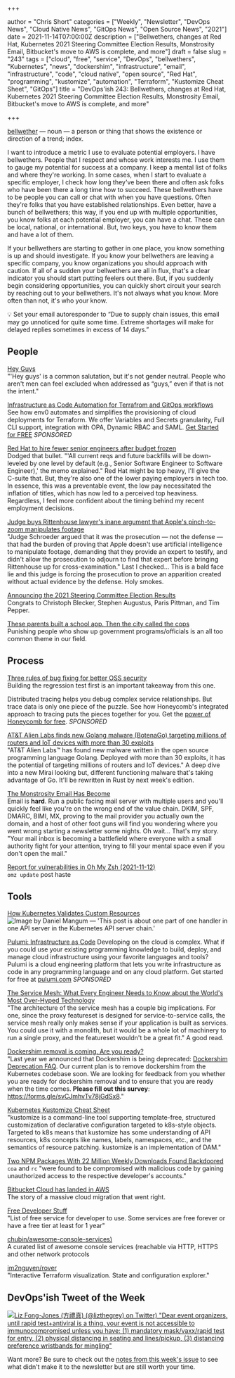 +++

author = "Chris Short"
categories = ["Weekly", "Newsletter", "DevOps News", "Cloud Native News", "GitOps News", "Open Source News", "2021"]
date = 2021-11-14T07:00:00Z
description = ["Bellwethers, changes at Red Hat, Kubernetes 2021 Steering Committee Election Results, Monstrosity Email, Bitbucket's move to AWS is complete, and more"]
draft = false
slug = "243"
tags = ["cloud", "free", "service", "DevOps", "bellwethers", "Kubernetes", "news", "dockershim", "infrastructure", "email", "infrastructure", "code", "cloud native", "open source", "Red Hat", "programming", "kustomize", "automation", "Terraform", "Kustomize Cheat Sheet", "GitOps"]
title = "DevOps'ish 243: Bellwethers, changes at Red Hat, Kubernetes 2021 Steering Committee Election Results, Monstrosity Email, Bitbucket's move to AWS is complete, and more"

+++

[bellwether](https://www.dictionary.com/browse/bellwether) — noun — a person or thing that shows the existence or direction of a trend; index.

I want to introduce a metric I use to evaluate potential employers. I have bellwethers. People that I respect and whose work interests me. I use them to gauge my potential for success at a company. I keep a mental list of folks and where they're working. In some cases, when I start to evaluate a specific employer, I check how long they've been there and often ask folks who have been there a long time how to succeed.
These bellwethers have to be people you can call or chat with when you have questions. Often they're folks that you have established relationships. Even better, have a bunch of bellwethers; this way, if you end up with multiple opportunities, you know folks at each potential employer, you can have a chat. These can be local, national, or international. But, two keys, you have to know them and have a lot of them.

If your bellwethers are starting to gather in one place, you know something is up and should investigate. If you know your bellwethers are leaving a specific company, you know organizations you should approach with caution. If all of a sudden your bellwethers are all in flux, that's a clear indicator you should start putting feelers out there. But, if you suddenly begin considering opportunities, you can quickly short circuit your search by reaching out to your bellwethers. It's not always what you know. More often than not, it's who your know.

💡 Set your email autoresponder to “Due to supply chain issues, this email may go unnoticed for quite some time. Extreme shortages will make for delayed replies sometimes in excess of 14 days.”

## People

[Hey Guys](https://heyguys.cc/)  
"'Hey guys' is a common salutation, but it's not gender neutral. People who aren't men can feel excluded when addressed as “guys,” even if that is not the intent."

[Infrastructure as Code Automation for Terrafrom and GitOps workflows](https://www.env0.com/infrastructure-as-code-automation?utm_campaign=devopsish&utm_source=nativeads&utm_medium=newsletter)  
See how env0 automates and simplifies the provisioning of cloud deployments for Terraform. We offer Variables and Secrets granularity, Full CLI support, integration with OPA, Dynamic RBAC and SAML. [Get Started for FREE](https://www.env0.com/infrastructure-as-code-automation?utm_campaign=devopsish&utm_source=nativeads&utm_medium=newsletter) *SPONSORED*

[Red Hat to hire fewer senior engineers after budget frozen](https://www.theregister.com/2021/11/05/red_hat_jobs/)  
Dodged that bullet. "'All current reqs and future backfills will be down-leveled by one level by default (e.g., Senior Software Engineer to Software Engineer),' the memo explained." Red Hat might be top heavy, I'll give the C-suite that. But, they're also one of the lower paying employers in tech too. In essence, this was a preventable event, the low pay necessitated the inflation of titles, which has now led to a perceived top heaviness. Regardless, I feel more confident about the timing behind my recent employment decisions.

[Judge buys Rittenhouse lawyer's inane argument that Apple's pinch-to-zoom manipulates footage](https://www.theverge.com/2021/11/10/22775580/kyle-rittenhouse-trial-judge-apple-ai-pinch-to-zoom-footage-manipulation-claim)  
"Judge Schroeder argued that it was the prosecution — not the defense — that had the burden of proving that Apple doesn't use artificial intelligence to manipulate footage, demanding that they provide an expert to testify, and didn't allow the prosecution to adjourn to find that expert before bringing Rittenhouse up for cross-examination." Last I checked... This is a bald face lie and this judge is forcing the prosecution to prove an apparition created without actual evidence by the defense. Holy smokes.

[Announcing the 2021 Steering Committee Election Results](https://kubernetes.io/blog/2021/11/08/steering-committee-results-2021/)  
Congrats to Christoph Blecker, Stephen Augustus, Paris Pittman, and Tim Pepper.

[These parents built a school app. Then the city called the cops](https://arstechnica.com/information-technology/2021/11/these-parents-built-a-school-app-then-the-city-called-the-cops/)  
Punishing people who show up government programs/officials is an all too common theme in our field.

## Process

[Three rules of bug fixing for better OSS security](https://github.blog/2021-11-09-three-rules-bug-fixing-better-oss-security/)  
Building the regression test first is an important takeaway from this one.

Distributed tracing helps you debug complex service relationships. But trace data is only one piece of the puzzle. See how Honeycomb's integrated approach to tracing puts the pieces together for you. Get the [power of Honeycomb for free](https://ui.honeycomb.io/signup?&utm_source=devopsish&utm_medium=newsletter&utm_campaign=ad&utm_content=product-signup). *SPONSORED*

[AT&T Alien Labs finds new Golang malware (BotenaGo) targeting millions of routers and IoT devices with more than 30 exploits](https://cybersecurity.att.com/blogs/labs-research/att-alien-labs-finds-new-golang-malwarebotenago-targeting-millions-of-routers-and-iot-devices-with-more-than-30-exploits)  
"AT&T Alien Labs™ has found new malware written in the open source programming language Golang. Deployed with more than 30 exploits, it has the potential of targeting millions of routers and IoT devices." A deep dive into a new Mirai looking but, different functioning malware that's taking advantage of Go. It'll be rewritten in Rust by next week's edition.

[The Monstrosity Email Has Become](https://ploum.net/the-monstrosity-email-has-become/)  
Email is **hard**. Run a public facing mail server with multiple users and you'll quickly feel like you're on the wrong end of the value chain. DKIM, SPF, DMARC, BIMI, MX, proving to the mail provider you actually own the domain, and a host of other foot guns will find you wondering where you went wrong starting a newsletter some nights. Oh wait... That's my story. "Your mail inbox is becoming a battlefield where everyone with a small authority fight for your attention, trying to fill your mental space even if you don't open the mail."

[Report for vulnerabilities in Oh My Zsh (2021-11-12)](https://github.com/ohmyzsh/ohmyzsh/issues/10414)  
`omz update` post haste

## Tools

[How Kubernetes Validates Custom Resources](https://danielmangum.com/posts/how-kubernetes-validates-custom-resources/)  
![Image by Daniel Mangum — 'This post is about one part of one handler in one API server in the Kubernetes API server chain.'](https://shortcdn.com/devopsish/k8s-resource-validation.webp)

[Pulumi: Infrastructure as Code](https://www.pulumi.com/?utm_source=devopsish&utm_medium=sponsored-link&utm_campaign=iac)
Developing on the cloud is complex. What if you could use your existing programming knowledge to build, deploy, and manage cloud infrastructure using your favorite languages and tools? Pulumi is a cloud engineering platform that lets you write infrastructure as code in any programming language and on any cloud platform. Get started for free at [pulumi.com](https://www.pulumi.com/?utm_source=devopsish&utm_medium=sponsored-link&utm_campaign=iac) *SPONSORED*

[The Service Mesh: What Every Engineer Needs to Know about the World's Most Over-Hyped Technology](https://buoyant.io/service-mesh-manifesto/)  
"The architecture of the service mesh has a couple big implications. For one, since the proxy featureset is designed for service-to-service calls, the service mesh really only makes sense if your application is built as services. You could use it with a monolith, but it would be a whole lot of machinery to run a single proxy, and the featureset wouldn't be a great fit." A good read.

[Dockershim removal is coming. Are you ready?](https://kubernetes.io/blog/2021/11/12/are-you-ready-for-dockershim-removal/)  
"Last year we announced that Dockershim is being deprecated: [Dockershim Deprecation FAQ](https://kubernetes.io/blog/2020/12/02/dockershim-faq/). Our current plan is to remove dockershim from the Kubernetes codebase soon. We are looking for feedback from you whether you are ready for dockershim removal and to ensure that you are ready when the time comes. **Please fill out this survey**: <https://forms.gle/svCJmhvTv78jGdSx8>."

[Kubernetes Kustomize Cheat Sheet](https://scribe.rip/@olegsucharevich/kubernetes-kustomize-cheat-sheet-8e2d31b74d8f)  
"kustomize is a command-line tool supporting template-free, structured customization of declarative configuration targeted to k8s-style objects. Targeted to k8s means that kustomize has some understanding of API resources, k8s concepts like names, labels, namespaces, etc., and the semantics of resource patching. kustomize is an implementation of DAM."

[Two NPM Packages With 22 Million Weekly Downloads Found Backdoored](https://thehackernews.com/2021/11/two-npm-packages-with-22-million-weekly.html)  
`coa` and `rc` "were found to be compromised with malicious code by gaining unauthorized access to the respective developer's accounts."

[Bitbucket Cloud has landed in AWS](https://bitbucket.org/blog/bitbucket-cloud-has-landed-in-aws)  
The story of a massive cloud migration that went right.

[Free Developer Stuff](https://freestuff.dev/)  
"List of free service for developer to use. Some services are free forever or have a free tier at least for 1 year"

[chubin/awesome-console-services)](https://github.com/chubin/awesome-console-services)  
A curated list of awesome console services (reachable via HTTP, HTTPS and other network protocols

[im2nguyen/rover](https://github.com/im2nguyen/rover)  
"Interactive Terraform visualization. State and configuration explorer."

## DevOps'ish Tweet of the Week

[![Liz Fong-Jones (方禮真) (@lizthegrey) on Twitter) "Dear event organizers, until rapid test+antiviral is a thing, your event is not accessible to immunocompromised unless you have: (1) mandatory mask/vaxx/rapid test for entry, (2) physical distancing in seating _and_ lines/pickup, (3) distancing preference wristbands for mingling"](https://shortcdn.com/devopsish/243-devopsish-tweet-of-the-week.webp)](https://twitter.com/lizthegrey/status/1458491938319974403)

Want more? Be sure to check out the [notes from this week's issue](https://devopsish.com/243/notes/) to see what didn't make it to the newsletter but are still worth your time.
